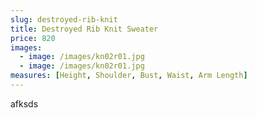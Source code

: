 ```yaml
---
slug: destroyed-rib-knit
title: Destroyed Rib Knit Sweater
price: 820
images:
  - image: /images/kn02r01.jpg
  - image: /images/kn02r01.jpg
measures: [Height, Shoulder, Bust, Waist, Arm Length]
---
```

afksds
